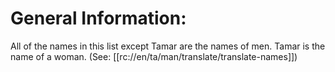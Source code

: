 # General Information:

All of the names in this list except Tamar are the names of men. Tamar is the name of a woman. (See: [[rc://en/ta/man/translate/translate-names]])